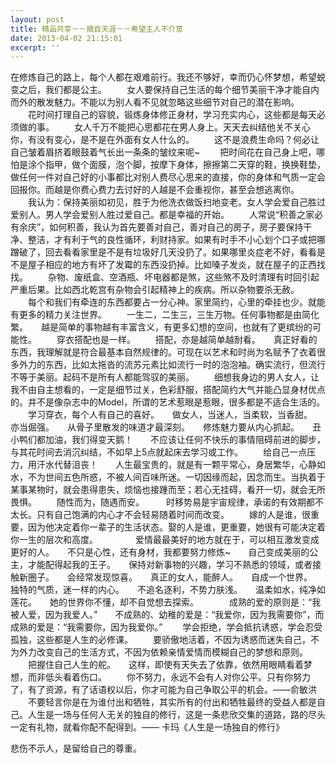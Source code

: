 ```yaml
---
layout: post
title: 精品共享－－摘自天涯－－希望主人不介意
date: 2013-04-02 21:15:01
excerpt: ''
---
```




在修炼自己的路上，每个人都在艰难前行。我还不够好，幸而仍心怀梦想，希望蜕变之后，我们都是公主。
　　女人要保持自己生活的每个细节美丽干净才能自内而外的散发魅力。不能以为别人看不见就忽略这些细节对自己的潜在影响。
　　花时间打理自己的容貌，锻炼身体修正身材，学习充实内心，这些都是每天必须做的事。
　　女人千万不能把心思都花在男人身上。天天去纠结他关不关心你，有没有变心，是不是在外面有女人什么的。
　　这不是浪费生命吗？何必让自己皱着眉挤着眼鼓着气长出一条条的皱纹来呢~
　　把时间花在自己身上吧，哪怕是涂个指甲，做个面膜，泡个脚，按摩下身体，擦擦第二天穿的鞋，换换鞋垫，做任何一件对自己好的小事都比对别人费尽心思来的直接，你的身体和气质一定会回报你。而越是你费心费力去讨好的人越是不会重视你，甚至会想逃离你。
 　　我认为：保持美丽如初见，胜于为他洗衣做饭扫地变老。女人学会爱自己胜过爱别人。男人学会爱别人胜过爱自己。都是幸福的开始。
　　人常说“积善之家必有余庆”，如何积善，我认为首先要善对自己，善对自己的房子，房子要保持干净、整洁，才有利于气的良性循环，利财持家。如果有时手不小心划个口子或把哪蹭破了，回去看看家里是不是有垃圾好几天没扔了。如果哪里炎症老不好，看看是不是屋子相应的地方有坏了发霉的东西没扔掉。比如嗓子发炎，就在屋子的正西找找。
 　　杂物、废纸盒、空酒瓶、坏电器都是煞，这些煞不及时清理有时回引起严重后果。比如西北乾宫有杂物会引起精神上的疾病。所以杂物要杀无赦。
 　　每个和我们有牵连的东西都要占一分心神。家里简约，心里的牵挂也少。就能有更多的精力关注世界。
　　一生二，二生三，三生万物。任何事物都是由简化繁。　　越是简单的事物越有丰富含义，有更多幻想的空间，也就有了更缤纷的可能性。
　　穿衣搭配也是一样。
　　搭配，亦是越简单越耐看。　　真正好看的东西，我理解就是符合最基本自然规律的。可现在以艺术和时尚为名赋予了衣着很多外力的东西，比如太拖沓的流苏元素比如流行一时的泡泡袖。确实流行，但流行不等于美丽。起码不是所有人都能驾驭的美丽。
 　　细想我身边的男人女人，让我不由自主想看的，一定是细节过关，色彩舒服，搭配简约大气并能凸显身材优点的。并不是像杂志中的Model，所谓的艺术惹眼是惹眼，很多都是不适合生活的。
 　　学习穿衣，每个人有自己的喜好。　　做女人，当迷人，当柔软，当香甜。　　亦当倔强。　　从骨子里散发的味道才最深刻。　　修炼魅力要从内心抓起。　　丑小鸭们都加油，我们得变天鹅！　　不应该让任何不快乐的事情阻碍前进的脚步，与其花时间去消沉纠结，不如早上5点就起床去学习或工作。
　　给自己一点压力，用汗水代替沮丧！　　人生最宝贵的，就是有一颗平常心，身居繁华，心静如水，不为世间五色所惑，不被人间百味所迷。一切因缘而起，因念而生。当执着于某事某物时，就会患得患失，烦恼也接踵而至；若心无挂碍，看开一切，就会无所畏惧。
 　　随性而为，随遇而安。　　　时移势易是宇宙规律，承诺的有效期都不太长。只有自己饱满的内心才不会轻易随着时间而改变。
　　嫁的人是谁，很重要，因为他决定着你一辈子的生活状态。娶的人是谁，更重要，她很有可能决定着你一生的层次和高度。
　　　　爱情最最美好的地方就在于，可以相互激发变成更好的人。　　不只是心性，还有身材，我都要努力修炼~　　自己变成美丽的公主，才能配得起我的王子。　　保持对新事物的兴趣，学习不熟悉的领域，或者接触新圈子。　　会经常发现惊喜。　　真正的女人，能醉人。　　自成一个世界。　　独特的气质，迷一样的内心。　　不追名逐利，不势力肤浅。　　温柔如水，纯净如莲花。　　她的世界你不懂，却不自觉想去探索。　　　　成熟的爱的原则是：“我被人爱，因为我爱人。”　　不成熟的、幼稚的爱是：“我爱你，因为我需要你”，而成熟的爱是：“我需要你，因为我爱你。”
　　学会拒绝，学会抵抗诱惑，学会忍受孤独，这些都是人生的必修课。
　　要骄傲地活着，不因为诱惑而迷失自己，不为外力改变自己的生活方式，不因为依赖亲情爱情而模糊自己的梦想和原则。
　　把握住自己人生的舵。　　这样，即使有天失去了依靠，依然用眼睛看着梦想，而非低头看着伤口。
　　你不努力，永远不会有人对你公平。只有你努力了，有了资源，有了话语权以后，你才可能为自己争取公平的机会。——俞敏洪
　　不要轻言你是在为谁付出和牺牲，其实所有的付出和牺牲最终的受益人都是自己。人生是一场与任何人无关的独自的修行，这是一条悲欣交集的道路，路的尽头一定有礼物，就看你配不配得到。——
卡玛《人生是一场独自的修行》　　

悲伤不示人，是留给自己的尊重。


